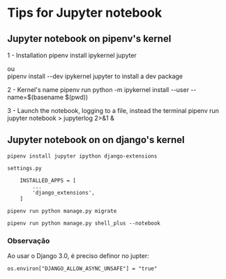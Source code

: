 # Tips for Jupyter notebook

## Jupyter notebook on pipenv's kernel

1 - Installation
    pipenv install ipykernel jupyter 
    
ou  
    pipenv install --dev ipykernel jupyter to install a dev package  

2 - Kernel's name
    pipenv run python -m ipykernel install --user --name=$(basename $(pwd))

3 - Launch the notebook, logging to a file, instead the terminal
    pipenv run jupyter notebook > jupyterlog 2>&1 &
  
    

    
## Jupyter notebook on on django's kernel

    pipenv install jupyter ipython django-extensions  
    
    settings.py
        
        INSTALLED_APPS = [
            ...
            'django_extensions',
        ]
    
    pipenv run python manage.py migrate

    pipenv run python manage.py shell_plus --notebook

### Observação

Ao usar o Django 3.0, é preciso definor no jupter:

    os.environ["DJANGO_ALLOW_ASYNC_UNSAFE"] = "true"
